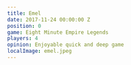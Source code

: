 ```yaml
---
title: Emel
date: 2017-11-24 00:00:00 Z
position: 0
game: Eight Minute Empire Legends
players: 4
opinion: Enjoyable quick and deep game
localImage: emel.jpeg
---
```


